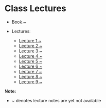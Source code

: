 # Class Lectures

- [Book ~][BookLink]  
- Lectures:  

    - [Lecture 1 ~][L1]
    - [Lecture 2 ~][L2]
    - [Lecture 3 ~][L3]
    - [Lecture 4 ~][L4]
    - [Lecture 5 ~][L5]
    - [Lecture 6 ~][L6]
    - [Lecture 7 ~][L7]
    - [Lecture 8 ~][L8]
    - [Lecture 9 ~][L9]

**Note:**  
- ~ denotes lecture notes are yet not available

[BookLink]: https://docs.google.com/viewer?url=https://raw.githubusercontent.com/RaviRahar/Notes/master/Sem6/IntroductionToCyberThreats/

[L1]:https://docs.google.com/viewer?url=https://raw.githubusercontent.com/RaviRahar/Notes/master/Sem6/IntroductionToCyberThreats/L1.pdf
[L2]:https://docs.google.com/viewer?url=https://raw.githubusercontent.com/RaviRahar/Notes/master/Sem6/IntroductionToCyberThreats/L2.pdf
[L3]:https://docs.google.com/viewer?url=https://raw.githubusercontent.com/RaviRahar/Notes/master/Sem6/IntroductionToCyberThreats/L3.pdf
[L4]:https://docs.google.com/viewer?url=https://raw.githubusercontent.com/RaviRahar/Notes/master/Sem6/IntroductionToCyberThreats/L4.pdf
[L5]:https://docs.google.com/viewer?url=https://raw.githubusercontent.com/RaviRahar/Notes/master/Sem6/IntroductionToCyberThreats/L5.pdf
[L6]:https://docs.google.com/viewer?url=https://raw.githubusercontent.com/RaviRahar/Notes/master/Sem6/IntroductionToCyberThreats/L6.pdf
[L7]:https://docs.google.com/viewer?url=https://raw.githubusercontent.com/RaviRahar/Notes/master/Sem6/IntroductionToCyberThreats/L7.pdf
[L8]:https://docs.google.com/viewer?url=https://raw.githubusercontent.com/RaviRahar/Notes/master/Sem6/IntroductionToCyberThreats/L8.pdf
[L9]:https://docs.google.com/viewer?url=https://raw.githubusercontent.com/RaviRahar/Notes/master/Sem6/IntroductionToCyberThreats/L9.pdf
